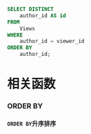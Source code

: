 ```sql
SELECT DISTINCT
    author_id AS id
FROM
    Views
WHERE
    author_id = viewer_id
ORDER BY
    author_id;
```
# 相关函数
### ORDER BY
#### `ORDER BY`升序排序